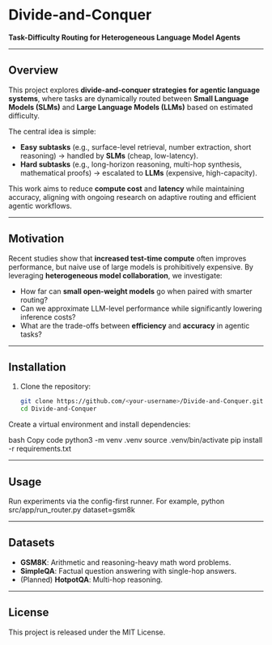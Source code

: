 # Divide-and-Conquer
**Task-Difficulty Routing for Heterogeneous Language Model Agents**

---

## Overview
This project explores **divide-and-conquer strategies for agentic language systems**, where tasks are dynamically routed between **Small Language Models (SLMs)** and **Large Language Models (LLMs)** based on estimated difficulty.  

The central idea is simple:  
- **Easy subtasks** (e.g., surface-level retrieval, number extraction, short reasoning) → handled by **SLMs** (cheap, low-latency).  
- **Hard subtasks** (e.g., long-horizon reasoning, multi-hop synthesis, mathematical proofs) → escalated to **LLMs** (expensive, high-capacity).  

This work aims to reduce **compute cost** and **latency** while maintaining accuracy, aligning with ongoing research on adaptive routing and efficient agentic workflows.

---

## Motivation
Recent studies show that **increased test-time compute** often improves performance, but naive use of large models is prohibitively expensive. By leveraging **heterogeneous model collaboration**, we investigate:  
- How far can **small open-weight models** go when paired with smarter routing?  
- Can we approximate LLM-level performance while significantly lowering inference costs?  
- What are the trade-offs between **efficiency** and **accuracy** in agentic tasks?

---

## Installation
1. Clone the repository:
   ```bash
   git clone https://github.com/<your-username>/Divide-and-Conquer.git
   cd Divide-and-Conquer
Create a virtual environment and install dependencies:

bash
Copy code
python3 -m venv .venv
source .venv/bin/activate
pip install -r requirements.txt

--- 

## Usage 
Run experiments via the config-first runner. For example, 
python src/app/run_router.py dataset=gsm8k

---

## Datasets
- **GSM8K**: Arithmetic and reasoning-heavy math word problems. 
- **SimpleQA**: Factual question answering with single-hop answers. 
- (Planned) **HotpotQA**: Multi-hop reasoning.

---

## License
This project is released under the MIT License. 
